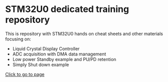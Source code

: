 # STM32U0 dedicated training repository

This is repository with STM32U0 hands on cheat sheets and other materials focusing on:

- Liquid Crystal Display Controller
- ADC acquisition with DMA data management
- Low power Standby example and PU/PD retention
- Simply Shut down example

[Click to go to page](https://rristm.github.io/tomas_materials_v2/jank-st/stm32U3_training_materials/master)
